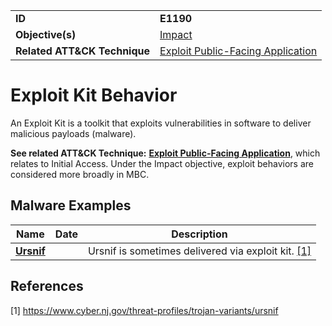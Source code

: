 |||
|---------|------------------------|
|**ID**|**E1190**|
|**Objective(s)**|[Impact](https://github.com/MBCProject/mbc-markdown/tree/master/impact)|
|**Related ATT&CK Technique**|[Exploit Public-Facing Application](https://attack.mitre.org/techniques/T1190)|


Exploit Kit Behavior
====================
An Exploit Kit is a toolkit that exploits vulnerabilities in software to deliver malicious payloads (malware).

**See related ATT&CK Technique:** [**Exploit Public-Facing Application**](https://attack.mitre.org/techniques/T1190), which relates to Initial Access. Under the Impact objective, exploit behaviors are considered more broadly in MBC.

Malware Examples
----------------
|Name|Date|Description|
|-----------------------------|--------|-----------------------------|
|[**Ursnif**](https://github.com/MBCProject/mbc-markdown/blob/master/xample-malware/ursnif.md)| | Ursnif is sometimes delivered via exploit kit. [[1]](#1)|

References
----------
<a name="1">[1]</a> https://www.cyber.nj.gov/threat-profiles/trojan-variants/ursnif 